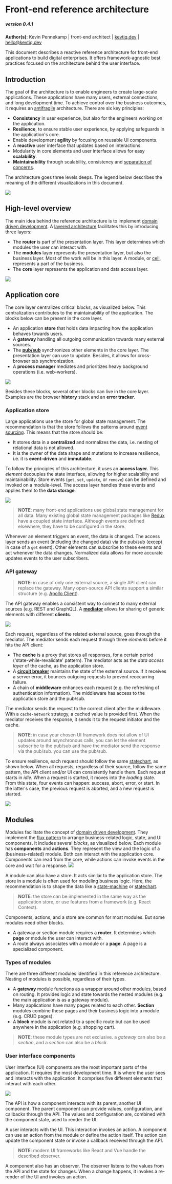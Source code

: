 # Front-end reference architecture

##### _version 0.4.1_

**Author(s)**: Kevin Pennekamp | front-end architect | [kevtiq.dev](https://kevtiq.dev) | <hello@kevtiq.dev>

This document describes a reactive reference architecture for front-end applications to build digital enterprises. It offers framework-agnostic best practices focused on the architecture behind the user interface.
 
## Introduction

The goal of the architecture is to enable engineers to create large-scale applications. These applications have many users, external connections, and long development time. To achieve control over the business outcomes, it requires an [antifragile](https://www.sciencedirect.com/science/article/pii/S1877050916302290) architecture. There are six key principles:

- **Consistency** in user experience, but also for the engineers working on the application.
- **Resilience**, to ensure stable user experience, by applying safeguards in the application's core.
- Enable development **agility** by focusing on reusable UI components.
- A **reactive** user interface that updates based on interactions.
- Modularity in core elements and user interface allows for easy **scalability**.
- **Maintainability** through scalability, consistency and [separation of concerns](https://en.wikipedia.org/wiki/Separation_of_concerns).

The architecture goes three levels deeps. The legend below describes the meaning of the different visualizations in this document.

![](images/architecture-legend.png)

## High-level overview

The main idea behind the reference architecture is to implement [domain driven development](https://martinfowler.com/bliki/BoundedContext.html). A [layered architecture](https://en.wikipedia.org/wiki/Multitier_architecture) facilitates this by introducing three layers:

- The **router** is part of the presentation layer. This layer determines which modules the user can interact with.
- The **modules** layer represents the presentation layer, but also the business layer. Most of the work will be in this layer. A module, or [cell](https://github.com/wso2/reference-architecture/blob/master/reference-architecture-cell-based.md), represents a part of the business.
- The **core** layer represents the application and data access layer.

![](images/architecture-high-level.png)

## Application core

The core layer centralizes critical *blocks*, as visualized below. This centralization contributes to the maintainability of the application. The blocks below can be present in the core layer.

- An application **store** that holds data impacting how the application behaves towards users.
- A **gateway** handling all outgoing communication towards many external sources.
- The **[pub/sub](https://en.wikipedia.org/wiki/Publish%E2%80%93subscribe_pattern)** synchronizes other elements in the core layer. The presentation layer can use to update. Besides, it allows for cross-browser tab synchronization.
- A **process manager** mediates and prioritizes heavy background operations (i.e. web-workers).

![](images/architecture-core.png)

Besides these blocks, several other blocks can live in the core layer. Examples are the browser **history** stack and an **error tracker**.

### Application store

Large applications use the store for global state management. The recommendation is that the store follows the patterns around [event sourcing](https://martinfowler.com/eaaDev/EventSourcing.html). This means that the store should be:

- It stores data in a **centralized** and normalizes the data, i.e. nesting of relational data is not allowed.
- It is the owner of the data shape and mutations to increase resilience, i.e. it is **event-driven** and **immutable**.

To follow the principles of this architecture, it uses an **access layer**. This *element* decouples the state interface, allowing for higher scalability and maintainability. Store events (`get`, `set`, `update`, or `remove`) can be defined and invoked on a module-level. The access layer handles these events and applies them to the **data storage**.

![](images/architecture-core-store.png)

> **NOTE**: many front-end applications use global state management for all data. Many existing global state management packages like [Redux](https://redux.js.org/style-guide/style-guide) have a coupled state interface. Although events are defined elsewhere, they have to be configured in the store.

Whenever an element triggers an event, the data is changed. The access layer sends an event (including the changed data) via the pub/sub (except in case of a `get` event). Other elements can subscribe to these events and act whenever the data changes. Normalized data allows for more accurate updates events to the user subscribers.

### API gateway

> **NOTE**: in case of only one external source, a single API client can replace the gateway. Many open-source API clients support a similar structure (e.g. [Apollo Client](https://www.apollographql.com/client/)).

The API gateway enables a consistent way to connect to many external sources (e.g. REST and GraphQL). A [**mediator**](https://en.wikipedia.org/wiki/Mediator_pattern) allows for sharing of generic elements with different **clients**.

![](images/architecture-core-gateway.png)

Each request, regardless of the related external source, goes through the mediator. The mediator sends each request through three *elements* before it hits the API client:

- The **cache** is a proxy that stores all responses, for a certain period ('state-while-revalidate' pattern). The mediator acts as the *data access layer* of the cache, as the application store.
- A [**circuit breaker**](https://en.wikipedia.org/wiki/Circuit_breaker_design_pattern) maintains the state of the external source. If it receives a server error, it bounces outgoing requests to prevent reoccurring failure.
- A chain of **middleware** enhances each request (e.g. the refreshing of authentication information). The middleware has access to the application store and the pub/sub.

The mediator sends the request to the correct client after the middleware. With a `cache-network` strategy, a cached value is provided first. When the mediator receives the response, it sends it to the request initiator and the cache.

> **NOTE**: in case your chosen UI framework does not allow of UI updates around asynchronous calls, you can let the element subscribe to the pub/sub and have the mediator send the response via the pub/sub. you can use the pub/sub.

To ensure resilience, each request should follow the same [statechart](https://statecharts.github.io/), as shown below. When all requests, regardless of their source, follow the same pattern, the API client and/or UI can consistently handle them. Each request starts in _idle_. When a request is started, it moves into the _loading_ state. From this state, four events can happen: success, abort, error, or start. In the latter's case, the previous request is aborted, and a new request is started.

![](images/architecture-core-gateway-statechart.png)

## Modules

Modules facilitate the concept of [domain driven development](https://martinfowler.com/bliki/BoundedContext.html). They implement the [flux pattern](https://facebook.github.io/flux/docs/in-depth-overview/) to arrange business-related logic, state, and UI components. It includes several *blocks*, as visualized below. Each module has **components** and **actions**. They represent the view and the logic of a (business-related) module. Both can interact with the application core. Components can read from the core, while actions can invoke events in the core and wait for a response.
![](images/architecture-module.png)

A module can also have a store. It acts similar to the application store. The store in a module is often used for modeling business logic. Here, the recommendation is to shape the data like a [state-machine](https://statecharts.github.io/what-is-a-state-machine.html) or [statechart](https://statecharts.github.io/what-is-a-statechart.html).

> **NOTE**: the store can be implemented in the same way as the application store, or use features from a framework (e.g. React Context).

Components, actions, and a store are common for most modules.  But some modules need other blocks.

- A gateway or section module requires a **router**. It determines which **page** or module the user can interact with.
- A route always associates with a module or a **page**. A page is a specialized component.

### Types of modules
There are three different modules identified in this reference architecture. Nesting of modules is possible, regardless of their types.

- A **gateway** module functions as a wrapper around other modules, based on routing. It provides logic and state towards the nested modules (e.g. the main application is as a gateway module).
- Many applications have many pages related to each other. **Section** modules combine these pages and their business logic into a module (e.g. CRUD pages).
- A **block** module is not related to a specific route but can be used anywhere in the application (e.g. shopping cart).

> **NOTE**: these module types are not exclusive. a _gateway_ can also be a _section_, and a _section_ can also be a *block*.

### User interface components
User interface (UI) components are the most important parts of the application. It requires the most development time. It is where the user sees and interacts with the application. It comprises five different elements that interact with each other.

![](images/architecture-component.png)

The API is how a component interacts with its parent, another UI component. The parent component can provide values, configuration, and callbacks through the API. The values and configuration are, combined with the component state, used to render the UI.

A user interacts with the UI. This interaction invokes an action. A component can use an action from the module or define the action itself. The action can update the component state or invoke a callback received through the API.

> **NOTE**: modern UI frameworks like React and Vue handle the described observer.

A component also has an observer. The observer listens to the values from the API and the state for changes. When a change happens, it invokes a re-render of the UI and invokes an action.

